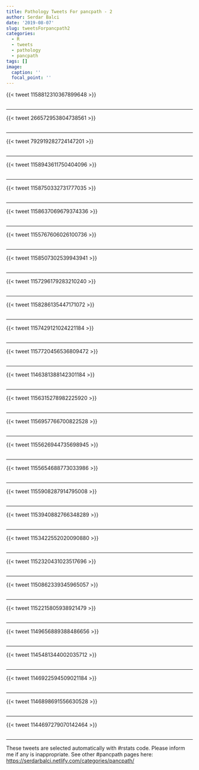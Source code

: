 ```yaml
---
title: Pathology Tweets For pancpath - 2
author: Serdar Balci
date: '2019-08-07'
slug: tweetsForpancpath2
categories:
  - R
  - tweets
  - pathology
  - pancpath
tags: []
image:
  caption: ''
  focal_point: ''
---
```



{{< tweet 1158812310367899648 >}}
<br>
<br>
<hr>
{{< tweet 266572953804738561 >}}
<br>
<br>
<hr>
{{< tweet 792919282724147201 >}}
<br>
<br>
<hr>
{{< tweet 1158943611750404096 >}}
<br>
<br>
<hr>
{{< tweet 1158750332731777035 >}}
<br>
<br>
<hr>
{{< tweet 1158637069679374336 >}}
<br>
<br>
<hr>
{{< tweet 1155767606026100736 >}}
<br>
<br>
<hr>
{{< tweet 1158507302539943941 >}}
<br>
<br>
<hr>
{{< tweet 1157296179283210240 >}}
<br>
<br>
<hr>
{{< tweet 1158286135447171072 >}}
<br>
<br>
<hr>
{{< tweet 1157429121024221184 >}}
<br>
<br>
<hr>
{{< tweet 1157720456536809472 >}}
<br>
<br>
<hr>
{{< tweet 1146381388142301184 >}}
<br>
<br>
<hr>
{{< tweet 1156315278982225920 >}}
<br>
<br>
<hr>
{{< tweet 1156957766700822528 >}}
<br>
<br>
<hr>
{{< tweet 1155626944735698945 >}}
<br>
<br>
<hr>
{{< tweet 1155654688773033986 >}}
<br>
<br>
<hr>
{{< tweet 1155908287914795008 >}}
<br>
<br>
<hr>
{{< tweet 1153940882766348289 >}}
<br>
<br>
<hr>
{{< tweet 1153422552020090880 >}}
<br>
<br>
<hr>
{{< tweet 1152320431023517696 >}}
<br>
<br>
<hr>
{{< tweet 1150862339345965057 >}}
<br>
<br>
<hr>
{{< tweet 1152215805938921479 >}}
<br>
<br>
<hr>
{{< tweet 1149656889388486656 >}}
<br>
<br>
<hr>
{{< tweet 1145481344002035712 >}}
<br>
<br>
<hr>
{{< tweet 1146922594509021184 >}}
<br>
<br>
<hr>
{{< tweet 1146898691556630528 >}}
<br>
<br>
<hr>
{{< tweet 1144697279070142464 >}}
<br>
<br>
<hr>


These tweets are selected automatically with #rstats code. Please inform me if any is inappropriate.
See other #pancpath pages here: https://serdarbalci.netlify.com/categories/pancpath/
